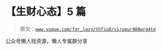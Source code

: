 # 【生财心态】5 篇

> 原文：[`www.yuque.com/for_lazy/thfiu8/virueur408wrg4te`](https://www.yuque.com/for_lazy/thfiu8/virueur408wrg4te)

公众号懒人找资源，懒人专属群分享